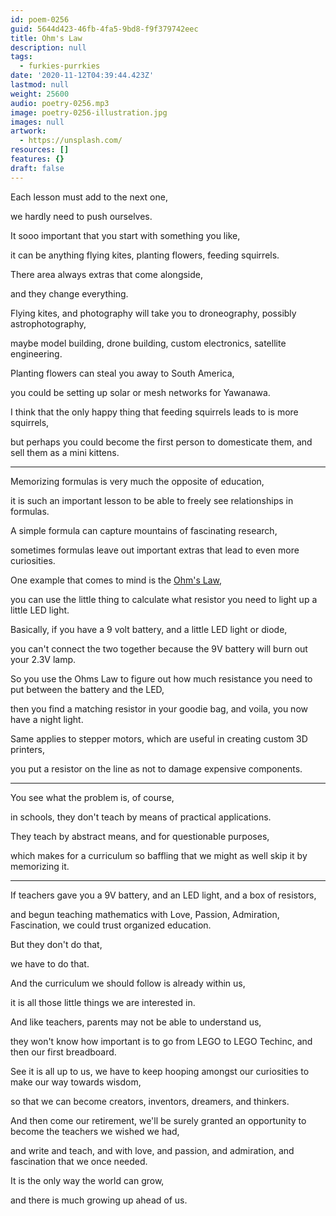 ```yaml
---
id: poem-0256
guid: 5644d423-46fb-4fa5-9bd8-f9f379742eec
title: Ohm's Law
description: null
tags:
  - furkies-purrkies
date: '2020-11-12T04:39:44.423Z'
lastmod: null
weight: 25600
audio: poetry-0256.mp3
image: poetry-0256-illustration.jpg
images: null
artwork:
  - https://unsplash.com/
resources: []
features: {}
draft: false
---
```


Each lesson must add to the next one,

we hardly need to push ourselves.

It sooo important that you start with something you like,

it can be anything flying kites, planting flowers, feeding squirrels.

There area always extras that come alongside,

and they change everything.

Flying kites, and photography will take you to droneography, possibly astrophotography,

maybe model building, drone building, custom electronics, satellite engineering.

Planting flowers can steal you away to South America,

you could be setting up solar or mesh networks for Yawanawa.

I think that the only happy thing that feeding squirrels leads to is more squirrels,

but perhaps you could become the first person to domesticate them, and sell them as a mini kittens.

---

Memorizing formulas is very much the opposite of education,

it is such an important lesson to be able to freely see relationships in formulas.

A simple formula can capture mountains of fascinating research,

sometimes formulas leave out important extras that lead to even more curiosities.

One example that comes to mind is the [Ohm's Law](https://en.wikipedia.org/wiki/Ohm's_law),

you can use the little thing to calculate what resistor you need to light up a little LED light.

Basically, if you have a 9 volt battery, and a little LED light or diode,

you can't connect the two together because the 9V battery will burn out your 2.3V lamp.

So you use the Ohms Law to figure out how much resistance you need to put between the battery and the LED,

then you find a matching resistor in your goodie bag, and voila, you now have a night light.

Same applies to stepper motors, which are useful in creating custom 3D printers,

you put a resistor on the line as not to damage expensive components.

---

You see what the problem is, of course,

in schools, they don't teach by means of practical applications.

They teach by abstract means, and for questionable purposes,

which makes for a curriculum so baffling that we might as well skip it by memorizing it.

---

If teachers gave you a 9V battery, and an LED light, and a box of resistors,

and begun teaching mathematics with Love, Passion, Admiration, Fascination, we could trust organized education.

But they don't do that,

we have to do that.

And the curriculum we should follow is already within us,

it is all those little things we are interested in.

And like teachers, parents may not be able to understand us,

they won't know how important is to go from LEGO to LEGO Techinc, and then our first breadboard.

See it is all up to us, we have to keep hooping amongst our curiosities to make our way towards wisdom,

so that we can become creators, inventors, dreamers, and thinkers.

And then come our retirement, we'll be surely granted an opportunity to become the teachers we wished we had,

and write and teach, and with love, and passion, and admiration, and fascination that we once needed.

It is the only way the world can grow,

and there is much growing up ahead of us.
